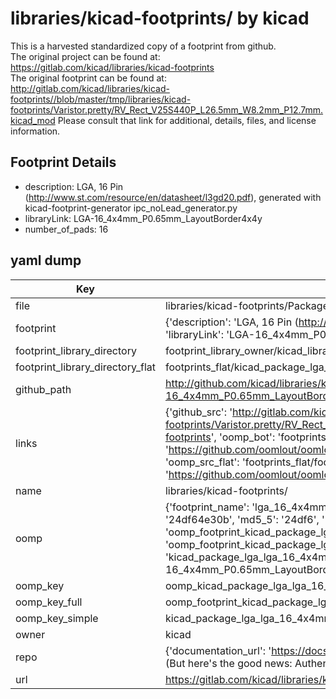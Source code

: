 # libraries/kicad-footprints/ by kicad  
This is a harvested standardized copy of a footprint from github.  
The original project can be found at:  
https://gitlab.com/kicad/libraries/kicad-footprints  
The original footprint can be found at:
http://gitlab.com/kicad/libraries/kicad-footprints//blob/master/tmp/libraries/kicad-footprints/Varistor.pretty/RV_Rect_V25S440P_L26.5mm_W8.2mm_P12.7mm.kicad_mod
Please consult that link for additional, details, files, and license information.  
## Footprint Details
* description: LGA, 16 Pin (http://www.st.com/resource/en/datasheet/l3gd20.pdf), generated with kicad-footprint-generator ipc_noLead_generator.py  
* libraryLink: LGA-16_4x4mm_P0.65mm_LayoutBorder4x4y  
* number_of_pads: 16  
## yaml dump  
| Key | Value |  
| --- | --- |  
| file | libraries/kicad-footprints/Package_LGA.pretty/LGA-16_4x4mm_P0.65mm_LayoutBorder4x4y.kicad_mod |  
| footprint | {'description': 'LGA, 16 Pin (http://www.st.com/resource/en/datasheet/l3gd20.pdf), generated with kicad-footprint-generator ipc_noLead_generator.py', 'libraryLink': 'LGA-16_4x4mm_P0.65mm_LayoutBorder4x4y', 'number_of_pads': 16} |  
| footprint_library_directory | footprint_library_owner/kicad_libraries/kicad-footprints/ |  
| footprint_library_directory_flat | footprints_flat/kicad_package_lga_lga_16_4x4mm_p0_65mm_layoutborder4x4y/working |  
| github_path | http://github.com/kicad/libraries/kicad-footprints//blob/master/tmp/libraries/kicad-footprints/Package_LGA.pretty/LGA-16_4x4mm_P0.65mm_LayoutBorder4x4y.kicad_mod |  
| links | {'github_src': 'http://gitlab.com/kicad/libraries/kicad-footprints//blob/master/tmp/libraries/kicad-footprints/Varistor.pretty/RV_Rect_V25S440P_L26.5mm_W8.2mm_P12.7mm.kicad_mod', 'github_src_repo': 'https://gitlab.com/kicad/libraries/kicad-footprints', 'oomp_bot': 'footprints/kicad_package_lga_lga_16_4x4mm_p0_65mm_layoutborder4x4y/working', 'oomp_bot_github': 'https://github.com/oomlout/oomlout_oomp_footprint_bot/tree/main/footprints/kicad_package_lga_lga_16_4x4mm_p0_65mm_layoutborder4x4y/working', 'oomp_src_flat': 'footprints_flat/footprints_flat/kicad_package_lga_lga_16_4x4mm_p0_65mm_layoutborder4x4y/working', 'oomp_src_flat_github': 'https://github.com/oomlout/oomlout_oomp_footprint_src/tree/main/footprints_flat/kicad_package_lga_lga_16_4x4mm_p0_65mm_layoutborder4x4y/working'} |  
| name | libraries/kicad-footprints/ |  
| oomp | {'footprint_name': 'lga_16_4x4mm_p0_65mm_layoutborder4x4y', 'library_name': 'package_lga', 'md5': '24df64e30bfb98a847223cb16b99fe87', 'md5_10': '24df64e30b', 'md5_5': '24df6', 'md5_6': '24df64', 'oomp_key': 'oomp_kicad_package_lga_lga_16_4x4mm_p0_65mm_layoutborder4x4y', 'oomp_key_extra': 'oomp_footprint_kicad_package_lga_lga_16_4x4mm_p0_65mm_layoutborder4x4y', 'oomp_key_full': 'oomp_footprint_kicad_package_lga_lga_16_4x4mm_p0_65mm_layoutborder4x4y_24df64', 'oomp_key_simple': 'kicad_package_lga_lga_16_4x4mm_p0_65mm_layoutborder4x4y', 'original_filename': 'libraries/kicad-footprints/Package_LGA.pretty/LGA-16_4x4mm_P0.65mm_LayoutBorder4x4y.kicad_mod', 'owner_name': 'kicad'} |  
| oomp_key | oomp_kicad_package_lga_lga_16_4x4mm_p0_65mm_layoutborder4x4y |  
| oomp_key_full | oomp_footprint_kicad_package_lga_lga_16_4x4mm_p0_65mm_layoutborder4x4y |  
| oomp_key_simple | kicad_package_lga_lga_16_4x4mm_p0_65mm_layoutborder4x4y |  
| owner | kicad |  
| repo | {'documentation_url': 'https://docs.github.com/rest/overview/resources-in-the-rest-api#rate-limiting', 'message': "API rate limit exceeded for 84.66.173.59. (But here's the good news: Authenticated requests get a higher rate limit. Check out the documentation for more details.)"} |  
| url | https://gitlab.com/kicad/libraries/kicad-footprints |  

